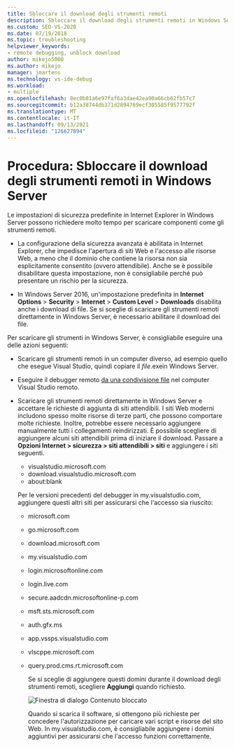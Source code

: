 ```yaml
---
title: Sbloccare il download degli strumenti remoti
description: Sbloccare il download degli strumenti remoti in Windows Server, che può richiedere molto tempo a causa delle impostazioni di sicurezza predefinite di IE.
ms.custom: SEO-VS-2020
ms.date: 07/19/2018
ms.topic: troubleshooting
helpviewer_keywords:
- remote debugging, unblock download
author: mikejo5000
ms.author: mikejo
manager: jmartens
ms.technology: vs-ide-debug
ms.workload:
- multiple
ms.openlocfilehash: 8ec0b81a6e97faf6a3dae42ea90a66cb62fb57c7
ms.sourcegitcommit: b12a38744db371d2894769ecf305585f9577792f
ms.translationtype: MT
ms.contentlocale: it-IT
ms.lasthandoff: 09/13/2021
ms.locfileid: "126627894"
---
```

# <a name="how-to-unblock-the-download-of-the-remote-tools-on-windows-server"></a>Procedura: Sbloccare il download degli strumenti remoti in Windows Server

Le impostazioni di sicurezza predefinite in Internet Explorer in Windows Server possono richiedere molto tempo per scaricare componenti come gli strumenti remoti.

* La configurazione della sicurezza avanzata è abilitata in Internet Explorer, che impedisce l'apertura di siti Web e l'accesso alle risorse Web, a meno che il dominio che contiene la risorsa non sia esplicitamente consentito (ovvero attendibile). Anche se è possibile disabilitare questa impostazione, non è consigliabile perché può presentare un rischio per la sicurezza.

* In Windows Server 2016, un'impostazione predefinita in **Internet Options**  >  **Security**  >  **Internet**  >  **Custom Level**  >  **Downloads** disabilita anche i download di file. Se si sceglie di scaricare gli strumenti remoti direttamente in Windows Server, è necessario abilitare il download dei file.

Per scaricare gli strumenti in Windows Server, è consigliabile eseguire una delle azioni seguenti:

* Scaricare gli strumenti remoti in un computer diverso, ad esempio quello che esegue Visual Studio, quindi copiare il *file*.exein Windows Server.

* Eseguire il debugger remoto [da una condivisione file](../debugger/remote-debugging.md#fileshare_msvsmon) nel computer Visual Studio remoto.

* Scaricare gli strumenti remoti direttamente in Windows Server e accettare le richieste di aggiunta di siti attendibili. I siti Web moderni includono spesso molte risorse di terze parti, che possono comportare molte richieste. Inoltre, potrebbe essere necessario aggiungere manualmente tutti i collegamenti reindirizzati. È possibile scegliere di aggiungere alcuni siti attendibili prima di iniziare il download. Passare a **Opzioni Internet > sicurezza > siti attendibili > siti** e aggiungere i siti seguenti.

  * visualstudio.microsoft.com
  * download.visualstudio.microsoft.com
  * about:blank

  Per le versioni precedenti del debugger in my.visualstudio.com, aggiungere questi altri siti per assicurarsi che l'accesso sia riuscito:

  * microsoft.com
  * go.microsoft.com
  * download.microsoft.com
  * my.visualstudio.com
  * login.microsoftonline.com
  * login.live.com
  * secure.aadcdn.microsoftonline-p.com
  * msft.sts.microsoft.com
  * auth.gfx.ms
  * app.vssps.visualstudio.com
  * vlscppe.microsoft.com
  * query.prod.cms.rt.microsoft.com

    Se si sceglie di aggiungere questi domini durante il download degli strumenti remoti, scegliere **Aggiungi** quando richiesto.

    ![Finestra di dialogo Contenuto bloccato](../debugger/media/remotedbg-blocked-content.png)

    Quando si scarica il software, si ottengono più richieste per concedere l'autorizzazione per caricare vari script e risorse del sito Web. In my.visualstudio.com, è consigliabile aggiungere i domini aggiuntivi per assicurarsi che l'accesso funzioni correttamente.
